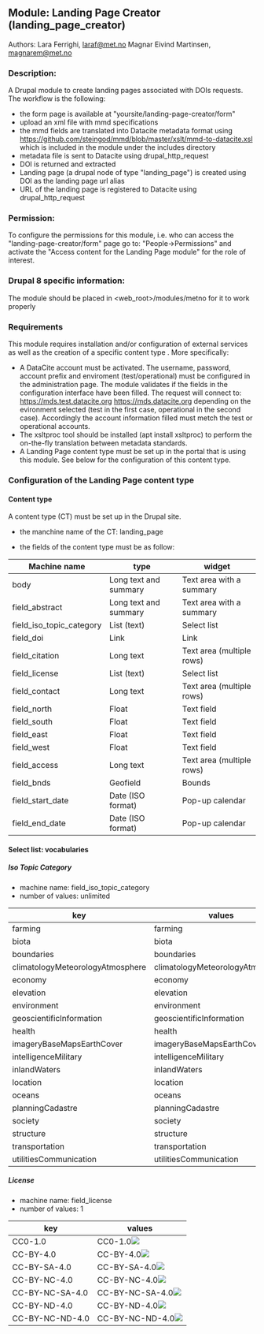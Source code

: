 ## Module: Landing Page Creator (landing_page_creator)

Authors: Lara Ferrighi, laraf@met.no
         Magnar Eivind Martinsen, magnarem@met.no 



### Description: 
A Drupal module to create landing pages associated with DOIs requests. 
The workflow is the following: 
- the form page is available at "yoursite/landing-page-creator/form"
- upload an xml file with mmd specifications
- the mmd fields are translated into Datacite metadata format using https://github.com/steingod/mmd/blob/master/xslt/mmd-to-datacite.xsl which is included in the module under the includes directory
- metadata file is sent to Datacite using drupal_http_request
- DOI is returned and extracted
- Landing page (a drupal node of type "landing_page") is created using DOI as the landing page url alias
- URL of the landing page is registered to Datacite using drupal_http_request

### Permission:
To configure the permissions for this module, i.e. who can access the "landing-page-creator/form" page go to: "People->Permissions" and activate the "Access content for the Landing Page module" for the role of interest.

### Drupal 8 specific information:
The module should be placed in <web_root>/modules/metno for it to work properly
### Requirements

This module requires installation and/or configuration of external services as well as the creation of a specific content type . More specifically:   

* A DataCite account must be activated. The username, password, account prefix and enviroment (test/operational) must be configured in the administration page. The module validates if the fields in the configuration interface have been filled. The request will connect to:
https://mds.test.datacite.org
https://mds.datacite.org
depending on the evironment selected (test in the first case, operational in the second case). Accordingly the account information filled must metch the test or operational accounts.  
* The xsltproc tool should be installed (apt install xsltproc) to perform the on-the-fly translation between metadata standards.
* A Landing Page content type must be set up in the portal that is using this module. See below for the configuration of this content type.

### Configuration of the Landing Page content type

#### Content type

A content type (CT) must be set up in the Drupal site. 
- the manchine name of the CT: landing_page

- the fields of the content type must be as follow:

|Machine name| type | widget |
|---         |---   |---     |
|body                    |Long text and summary |Text area with a summary  |
|field_abstract          |Long text and summary |Text area with a summary  |
|field_iso_topic_category|List (text)           |Select list               |
|field_doi               |Link                  |Link                      |
|field_citation          |Long text             |Text area (multiple rows) |
|field_license           |List (text)           |Select list               |
|field_contact           |Long text             |Text area (multiple rows) |
|field_north             |Float                 |Text field                |
|field_south             |Float                 |Text field                |
|field_east              |Float                 |Text field                |
|field_west              |Float                 |Text field                |
|field_access            |Long text             |Text area (multiple rows) |
|field_bnds              |Geofield              |Bounds                    |
|field_start_date        |Date (ISO format)     |Pop-up calendar           |
|field_end_date          |Date (ISO format)     |Pop-up calendar           |


#### Select list: vocabularies

##### Iso Topic Category

- machine name: field_iso_topic_category
- number of values: unlimited

| key | values 
| --- | --- 
|farming| farming
|biota|biota
|boundaries|boundaries
|climatologyMeteorologyAtmosphere|climatologyMeteorologyAtmosphere
|economy|economy
|elevation|elevation
|environment|environment
|geoscientificInformation|geoscientificInformation
|health |health
|imageryBaseMapsEarthCover|imageryBaseMapsEarthCover
|intelligenceMilitary|intelligenceMilitary
|inlandWaters|inlandWaters
|location|location
|oceans|oceans
|planningCadastre|planningCadastre
|society|society
|structure|structure
|transportation|transportation
|utilitiesCommunication|utilitiesCommunication 

##### License 

- machine name: field_license
- number of values: 1

| key | values 
| --- | --- 
|CC0-1.0|<span class="license-name">CC0-1.0</span><a href="http://spdx.org/licenses/CC0-1.0 "><img src="/modules/metno/landing_page_creator/icons/CC0.png" ></a>
|CC-BY-4.0|<span class="license-name">CC-BY-4.0</span><a href="http://spdx.org/licenses/CC-BY-4.0"><img src="/modules/metno/landing_page_creator/icons/CCBY.png" ></a>
|CC-BY-SA-4.0|<span class="license-name">CC-BY-SA-4.0</span><a href="http://spdx.org/licenses/CC-BY-SA-4.0"><img src="/modules/metno/landing_page_creator/icons/CCBYSA.png" ></a>
|CC-BY-NC-4.0|<span class="license-name">CC-BY-NC-4.0</span><a href="http://spdx.org/licenses/CC-BY-NC-4.0"><img src="/modules/metno/landing_page_creator/icons/CCBYNC.png" ></a>
|CC-BY-NC-SA-4.0| <span class="license-name">CC-BY-NC-SA-4.0</span><a href="http://spdx.org/licenses/CC-BY-NC-SA-4.0"><img src="/modules/metno/landing_page_creator/icons/CCBYNCSA.png" ></a>
|CC-BY-ND-4.0|<span class="license-name">CC-BY-ND-4.0</span><a href="http://spdx.org/licenses/CC-BY-ND-4.0"><img src="/modules/metno/landing_page_creator/icons/CCBYND.png" ></a>
|CC-BY-NC-ND-4.0| <span class="license-name">CC-BY-NC-ND-4.0</span><a href="http://spdx.org/licenses/CC-BY-NC-ND-4.0"><img src="/modules/metno/landing_page_creator/icons/CCBYNCND.png" ></a>
